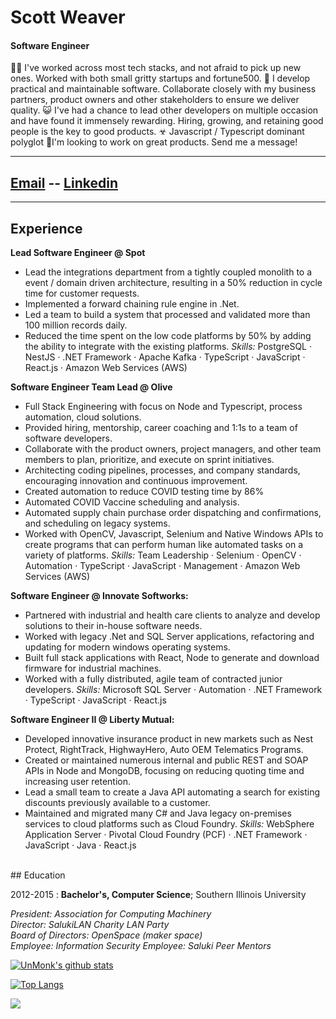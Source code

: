 # Scott Weaver

#### Software Engineer



👨‍💼 I've worked across most tech stacks, and not afraid to pick up new ones. Worked with both small gritty startups and fortune500.
🤖 I develop practical and maintainable software. Collaborate closely with my business partners, product owners and other stakeholders to ensure we deliver quality. 
😺 I've had a chance to lead other developers on multiple occasion and have found it immensely rewarding. Hiring, growing, and retaining good people is the key to good products. 
☣ Javascript / Typescript dominant polyglot
🤝I'm looking to work on great products. Send me a message!

---

## [Email](mailto:scott@weaverscott.com) -- [Linkedin](https://linkedin.com/in/scottweaverdev)

---

## Experience

**Lead Software Engineer @ Spot**
- Lead the integrations department from a tightly coupled monolith to a event / domain driven architecture, resulting in a 50% reduction in cycle time for customer requests.
- Implemented a forward chaining rule engine in .Net.
- Led a team to build a system that processed and validated more than 100 million records daily.
- Reduced the time spent on the low code platforms by 50% by adding the ability to integrate with the existing platforms.
*Skills:* PostgreSQL · NestJS · .NET Framework · Apache Kafka · TypeScript · JavaScript · React.js · Amazon Web Services (AWS)


 
**Software Engineer Team Lead @ Olive**
- Full Stack Engineering with focus on Node and Typescript, process automation, cloud solutions.
- Provided hiring, mentorship, career coaching and 1:1s to a team of software developers.
- Collaborate with the product owners, project managers, and other team members to plan, prioritize, and execute on sprint initiatives.
- Architecting coding pipelines, processes, and company standards, encouraging innovation and continuous improvement.
- Created automation to reduce COVID testing time by 86%
- Automated COVID Vaccine scheduling and analysis.
- Automated supply chain purchase order dispatching and confirmations, and scheduling on legacy systems.
- Worked with OpenCV, Javascript, Selenium and Native Windows APIs to create programs that can perform human like automated tasks on a variety of platforms. 
*Skills:* Team Leadership · Selenium · OpenCV · Automation · TypeScript · JavaScript · Management · Amazon Web Services (AWS)

**Software Engineer @ Innovate Softworks:**

- Partnered with industrial and health care clients to analyze and develop solutions to their in-house software needs.
- Worked with legacy .Net and SQL Server applications, refactoring and updating for modern windows operating systems. 
- Built full stack applications with React, Node to generate and download firmware for industrial machines.
- Worked with a fully distributed, agile team of contracted junior developers. 
*Skills:* Microsoft SQL Server · Automation · .NET Framework · TypeScript · JavaScript · React.js

**Software Engineer II  @ Liberty Mutual:**

- Developed innovative insurance product in new markets such as Nest Protect, RightTrack, HighwayHero, Auto OEM Telematics Programs.
- Created or maintained numerous internal and public REST and SOAP APIs in Node and MongoDB, focusing on reducing quoting time and increasing user retention. 
- Lead a small team to create a Java API automating a search for existing discounts previously available to a customer. 
- Maintained and migrated many C# and Java legacy on-premises services to cloud platforms such as Cloud Foundry.
*Skills:* WebSphere Application Server · Pivotal Cloud Foundry (PCF) · .NET Framework · JavaScript · Java · React.js
<br>
## Education

2012-2015
: **Bachelor's, Computer Science**;  Southern Illinois University

  _President: Association for Computing Machinery_  
 _Director: SalukiLAN Charity LAN Party_  
 _Board of Directors: OpenSpace (maker space)_  
 _Employee: Information Security_
_Employee: Saluki Peer Mentors_
<br>

[![UnMonk's github stats](https://github-readme-stats.vercel.app/api?username=unmonk)](https://github.com/anuraghazra/github-readme-stats)

[![Top Langs](https://github-readme-stats.vercel.app/api/top-langs/?username=unmonk&layout=compact)](https://github.com/anuraghazra/github-readme-stats)

<a href="https://unmonk.github.io"><img src="https://img.shields.io/github/followers/UnMonk?style=for-the-badge">
</a>